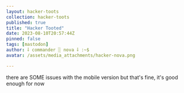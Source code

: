 ```yaml
---
layout: hacker-toots
collection: hacker-toots
published: true
title: "Hacker Tooted"
date: 2023-08-10T20:57:44Z
pinned: false
tags: [mastodon]
author: ⸸ commander ░ nova ⸸ :~$
avatar: /assets/media_attachments/hacker-nova.png

---
```


<p>there are SOME issues with the mobile version but that&#39;s fine, it&#39;s good enough for now</p>


